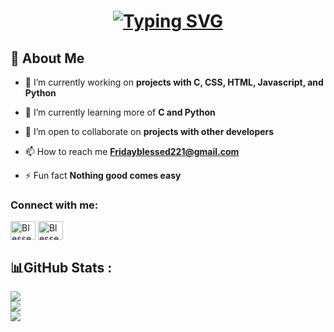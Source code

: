 
<h1 align="center"> <a href="https://git.io/typing-svg"><img src="https://readme-typing-svg.demolab.com?font=Fira+Code&size=30&pause=1000&color=1363DF&multiline=true&width=600&lines=Hi,+👋🏽+I'm+Friday+Blessed." alt="Typing SVG" /></a></h1>





## 🙋 About Me

- 🔭 I’m currently working on **projects with C, CSS, HTML, Javascript, and Python**

- 🌱 I’m currently learning more of **C and Python**

- 👯 I’m open to collaborate on **projects with other developers**

- 📫 How to reach me **Fridayblessed221@gmail.com**

- ⚡ Fun fact **Nothing good comes easy**
<h3 align="left">Connect with me:</h3>
<p align="left">

<a href="https://twitter.com/Chigozirim__1" target="blank"><img align="center" src="https://raw.githubusercontent.com/rahuldkjain/github-profile-readme-generator/master/src/images/icons/Social/twitter.svg" alt="Blessedfriday007" height="30" width="40" /></a>
<a href="https://linkedin.com/in/friday-blessed-34a026262" target="blank"><img align="center" src="https://raw.githubusercontent.com/rahuldkjain/github-profile-readme-generator/master/src/images/icons/Social/linked-in-alt.svg" alt="Blessedfriday007" height="30" width="40" /></a>
</p>

## 📊GitHub Stats :
![](https://github-readme-stats.vercel.app/api?username=Fridayblessed007&theme=highcontrast&hide_border=false&include_all_commits=true&count_private=false)<br/>
![](https://github-readme-streak-stats.herokuapp.com/?user=Fridayblessed007&theme=highcontrast&hide_border=false)<br/>
![](https://github-readme-stats.vercel.app/api/top-langs/?username=Fridayblessed007&theme=highcontrast&hide_border=false&include_all_commits=true&count_private=false&layout=compact)

